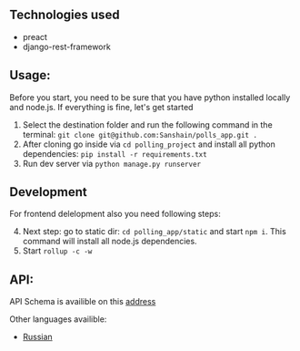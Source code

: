 ## Technologies used

- preact
- django-rest-framework


## Usage:

Before you start, you need to be sure that you have python installed locally and node.js. If everything is fine, let's get started

1. Select the destination folder and run the following command in the terminal: `git clone git@github.com:Sanshain/polls_app.git .`
2. After cloning go inside via `cd polling_project` and install all python dependencies: `pip install -r requirements.txt`
3. Run dev server via `python manage.py runserver`

## Development

For frontend delelopment also you need following steps:

4. Next step: go to static dir: `cd polling_app/static` and start `npm i`. This command will install all node.js dependencies.
5. Start `rollup -c -w`

## API:

API Schema is availible on this [address](http://127.0.0.1/open_api)

Other languages availible:

- [Russian](./docs/ru.MD)
